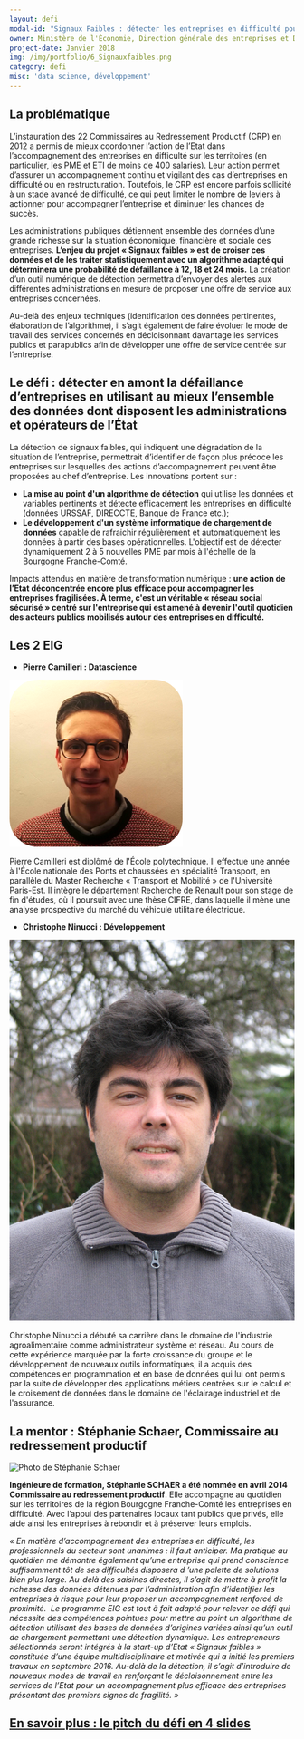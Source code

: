 ```yaml
---
layout: defi
modal-id: "Signaux Faibles : détecter les entreprises en difficulté pour mieux les accompagner"
owner: Ministère de l'Économie, Direction générale des entreprises et DIRECCTE Bourgogne Franche-Comté
project-date: Janvier 2018
img: /img/portfolio/6_Signauxfaibles.png
category: defi
misc: 'data science, développement'
---
```


## La problématique

L’instauration des 22 Commissaires au Redressement Productif (CRP) en
2012 a permis de mieux coordonner l’action de l’Etat dans
l’accompagnement des entreprises en difficulté sur les territoires (en
particulier, les PME et ETI de moins de 400 salariés). Leur action
permet d’assurer un accompagnement continu et vigilant des cas
d’entreprises en difficulté ou en restructuration. Toutefois, le CRP
est encore parfois sollicité à un stade avancé de difficulté, ce qui
peut limiter le nombre de leviers à actionner pour accompagner
l’entreprise et diminuer les chances de succès.

Les administrations publiques détiennent ensemble des données d’une
grande richesse sur la situation économique, financière et sociale des
entreprises. **L’enjeu du projet « Signaux faibles » est de croiser
ces données et de les traiter statistiquement avec un algorithme
adapté qui déterminera une probabilité de défaillance à 12, 18 et 24
mois.** La création d’un outil numérique de détection permettra
d’envoyer des alertes aux différentes administrations en mesure de
proposer une offre de service aux entreprises concernées.

Au-delà des enjeux techniques (identification des données pertinentes,
élaboration de l’algorithme), il s’agit également de faire évoluer le
mode de travail des services concernés en décloisonnant davantage les
services publics et parapublics afin de développer une offre de
service centrée sur l’entreprise.

## Le défi : détecter en amont la défaillance d’entreprises en utilisant au mieux l’ensemble des données dont disposent les administrations et opérateurs de l’État

La détection de signaux faibles, qui indiquent une dégradation de la
situation de l’entreprise, permettrait d’identifier de façon plus
précoce les entreprises sur lesquelles des actions d’accompagnement
peuvent être proposées au chef d’entreprise. Les innovations portent
sur :

* **La mise au point d'un algorithme de détection** qui utilise les
  données et variables pertinents et détecte efficacement les
  entreprises en difficulté (données URSSAF, DIRECCTE, Banque de
  France etc.);
* **Le développement d'un système informatique de chargement de
  données** capable de rafraichir régulièrement et automatiquement les
  données à partir des bases opérationnelles. L'objectif est de
  détecter dynamiquement 2 à 5 nouvelles PME par mois à l'échelle de
  la Bourgogne Franche-Comté.
  
Impacts attendus en matière de transformation numérique : **une action
de l’Etat déconcentrée encore plus efficace pour accompagner les
entreprises fragilisées. À terme, c'est un véritable « réseau social
sécurisé » centré sur l'entreprise qui est amené à devenir l'outil
quotidien des acteurs publics mobilisés autour des entreprises en
difficulté.**
  
## Les 2 EIG

* **Pierre Camilleri : Datascience** 

![Photo de Pierre Camilleri](/img/portfolio/PierreCamilleri.png)

Pierre Camilleri est diplômé de l'École polytechnique. Il effectue une
année à l'École nationale des Ponts et chaussées en spécialité
Transport, en parallèle du Master Recherche « Transport et Mobilité »
de l'Université Paris-Est. Il intègre le département Recherche de
Renault pour son stage de fin d'études, où il poursuit avec une thèse
CIFRE, dans laquelle il mène une analyse prospective du marché du
véhicule utilitaire électrique.

* **Christophe Ninucci : Développement** 

![Photo de Christophe Ninucci](/img/portfolio/ChristopheNinucci.png)

Christophe Ninucci a débuté sa carrière dans le domaine de l'industrie
agroalimentaire comme administrateur système et réseau. Au cours de
cette expérience marquée par la forte croissance du groupe et le
développement de nouveaux outils informatiques, il a acquis des
compétences en programmation et en base de données qui lui ont permis
par la suite de développer des applications métiers centrées sur le
calcul et le croisement de données dans le domaine de l'éclairage
industriel et de l'assurance.

## La mentor : Stéphanie Schaer, Commissaire au redressement productif

![Photo de Stéphanie Schaer](/img/portfolio/6_Photo-SCHAER-st%C3%A9phanie.jpg)

**Ingénieure de formation, Stéphanie SCHAER a été nommée en avril 2014
Commissaire au redressement productif**. Elle accompagne au quotidien
sur les territoires de la région Bourgogne Franche-Comté les
entreprises en difficulté. Avec l’appui des partenaires locaux tant
publics que privés, elle aide ainsi les entreprises à rebondir et à
préserver leurs emplois.

*« En matière d’accompagnement des entreprises en difficulté, les
professionnels du secteur sont unanimes : il faut anticiper.  Ma
pratique au quotidien me démontre également qu’une entreprise qui
prend conscience suffisamment tôt de ses difficultés disposera d ’une
palette de solutions bien plus large. Au-delà des saisines directes,
il s’agit de mettre à profit la richesse des données détenues par
l’administration afin d’identifier les entreprises à risque pour leur
proposer un accompagnement renforcé de proximité.  Le programme EIG
est tout à fait adapté pour relever ce défi qui nécessite des
compétences pointues pour mettre au point un algorithme de détection
utilisant des bases de données d’origines variées ainsi qu’un outil de
chargement permettant une détection dynamique. Les entrepreneurs
sélectionnés seront intégrés à la start-up d’Etat « Signaux faibles »
constituée d’une équipe multidisciplinaire et motivée qui a initié les
premiers travaux en septembre 2016. Au-delà de la détection, il s’agit
d’introduire de nouveaux modes de travail en renforçant le
décloisonnement entre les services de l’Etat pour un accompagnement
plus efficace des entreprises présentant des premiers signes de
fragilité. »*

## [En savoir plus : le pitch du défi en 4 slides](https://www.slideshare.net/secret/vmdK1pYXAC20HK)
